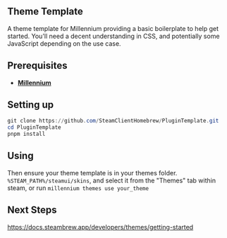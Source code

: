 
## Theme Template
A theme template for Millennium providing a basic boilerplate to help get started. You'll need a decent understanding in CSS, and potentially some JavaScript depending on the use case. 
<br>

## Prerequisites
- **[Millennium](https://github.com/SteamClientHomebrew/Millennium)**

## Setting up
```ps1
git clone https://github.com/SteamClientHomebrew/PluginTemplate.git
cd PluginTemplate
pnpm install
```

## Using

Then ensure your theme template is in your themes folder. 
`%STEAM_PATH%/steamui/skins`, and select it from the "Themes" tab within steam, or run `millennium themes use your_theme`

## Next Steps

https://docs.steambrew.app/developers/themes/getting-started

<!-- ## Deploying
```ps1
pnpm run build
``` -->
